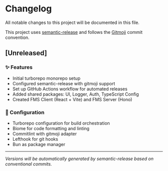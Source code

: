 # Changelog

All notable changes to this project will be documented in this file.

This project uses [semantic-release](https://github.com/semantic-release/semantic-release) and follows the [Gitmoji](https://gitmoji.dev/) commit convention.

## [Unreleased]

### ✨ Features
- Initial turborepo monorepo setup
- Configured semantic-release with gitmoji support
- Set up GitHub Actions workflow for automated releases
- Added shared packages: UI, Logger, Auth, TypeScript Config
- Created FMS Client (React + Vite) and FMS Server (Hono)

### 🔧 Configuration
- Turborepo configuration for build orchestration
- Biome for code formatting and linting
- Commitlint with gitmoji adapter
- Lefthook for git hooks
- Bun as package manager

---

*Versions will be automatically generated by semantic-release based on conventional commits.*
